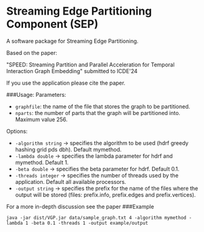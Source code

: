 # Streaming Edge Partitioning Component (SEP)
A software package for Streaming Edge Partitioning.

Based on the paper:

"SPEED: Streaming Partition and Parallel Acceleration for Temporal Interaction Graph Embedding" submitted to ICDE'24

If you use the application please cite the paper.

###Usage:
Parameters:
- `graphfile`: the name of the file that stores the graph to be partitioned.
- `nparts`: the number of parts that the graph will be partitioned into. Maximum value 256.

Options:
- `-algorithm string`  ->  specifies the algorithm to be used (hdrf greedy hashing grid pds dbh). Default mymethod.
- `-lambda double`  ->  specifies the lambda parameter for hdrf and mymethod. Default 1.
- `-beta double` ->  specifies the beta parameter for hdrf. Default 0.1.
- `-threads integer`  ->  specifies the number of threads used by the application. Default all available processors.
- `-output string`  ->  specifies the prefix for the name of the files where the output will be stored (files: prefix.info, prefix.edges and prefix.vertices).


For a more in-depth discussion see the paper
###Example

```
java -jar dist/VGP.jar data/sample_graph.txt 4 -algorithm mymethod -lambda 1 -beta 0.1 -threads 1 -output example/output  
```
